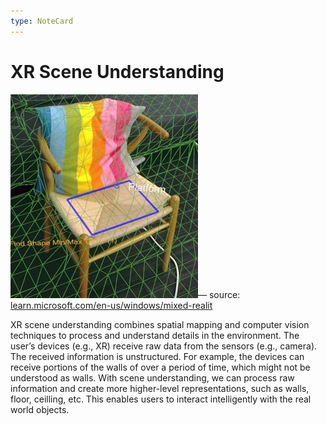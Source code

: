 ```yaml
---
type: NoteCard
---
```


# XR Scene Understanding

![{width=281,height=auto}](../attachments/su-shapequery-300px.jpg)— source: [learn.microsoft.com/en-us/windows/mixed-realit](http://learn.microsoft.com/en-us/windows/mixed-realit)

XR scene understanding combines spatial mapping and computer vision techniques to process and understand details in the environment. The user’s devices (e.g., XR) receive raw data from the sensors (e.g., camera). The received information is unstructured. For example, the devices can receive portions of the walls of over a period of time, which might not be understood as walls. With scene understanding, we can process raw information and create more higher-level representations, such as walls, floor, ceilling, etc. This enables users to interact intelligently with the real world objects.
